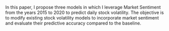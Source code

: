 In this paper, I propose three models in which I leverage Market Sentiment from the years 2015 to 2020 to predict daily stock volatility. 
The objective is to modify existing stock volatility models to incorporate market sentiment and evaluate their predictive accuracy compared to the baseline. 
